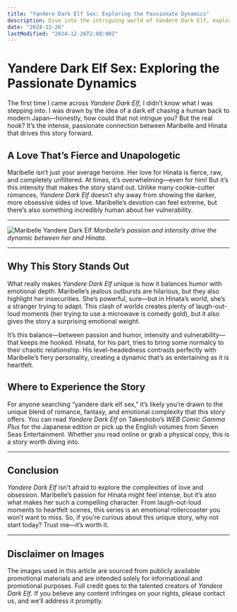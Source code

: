 ```yaml
---
title: "Yandere Dark Elf Sex: Exploring the Passionate Dynamics"
description: Dive into the intriguing world of Yandere Dark Elf, exploring the intense dynamics between Maribelle and Hinata and the passion that fuels their relationship.
date: "2024-12-26"
lastModified: "2024-12-26T2:00:00Z"
---
```


# Yandere Dark Elf Sex: Exploring the Passionate Dynamics

The first time I came across *Yandere Dark Elf*, I didn’t know what I was stepping into. I was drawn by the idea of a dark elf chasing a human back to modern Japan—honestly, how could that not intrigue you? But the real hook? It’s the intense, passionate connection between Maribelle and Hinata that drives this story forward.

## A Love That’s Fierce and Unapologetic

Maribelle isn’t just your average heroine. Her love for Hinata is fierce, raw, and completely unfiltered. At times, it’s overwhelming—even for him! But it’s this intensity that makes the story stand out. Unlike many cookie-cutter romances, *Yandere Dark Elf* doesn’t shy away from showing the darker, more obsessive sides of love. Maribelle’s devotion can feel extreme, but there’s also something incredibly human about her vulnerability.

---

![Maribelle Yandere Dark Elf](/pic/yanderedarkelfsex.png "Maribelle’s passionate loyalty fuels the story")
*Maribelle’s passion and intensity drive the dynamic between her and Hinata.*

---

## Why This Story Stands Out

What really makes *Yandere Dark Elf* unique is how it balances humor with emotional depth. Maribelle’s jealous outbursts are hilarious, but they also highlight her insecurities. She’s powerful, sure—but in Hinata’s world, she’s a stranger trying to adapt. This clash of worlds creates plenty of laugh-out-loud moments (her trying to use a microwave is comedy gold), but it also gives the story a surprising emotional weight.

It’s this balance—between passion and humor, intensity and vulnerability—that keeps me hooked. Hinata, for his part, tries to bring some normalcy to their chaotic relationship. His level-headedness contrasts perfectly with Maribelle’s fiery personality, creating a dynamic that’s as entertaining as it is heartfelt.

## Where to Experience the Story

For anyone searching “yandere dark elf sex,” it’s likely you’re drawn to the unique blend of romance, fantasy, and emotional complexity that this story offers. You can read *Yandere Dark Elf* on Takeshobo’s *WEB Comic Gamma Plus* for the Japanese edition or pick up the English volumes from Seven Seas Entertainment. Whether you read online or grab a physical copy, this is a story worth diving into.

---

## Conclusion

*Yandere Dark Elf* isn’t afraid to explore the complexities of love and obsession. Maribelle’s passion for Hinata might feel intense, but it’s also what makes her such a compelling character. From laugh-out-loud moments to heartfelt scenes, this series is an emotional rollercoaster you won’t want to miss. So, if you’re curious about this unique story, why not start today? Trust me—it’s worth it.

---

## Disclaimer on Images

The images used in this article are sourced from publicly available promotional materials and are intended solely for informational and promotional purposes. Full credit goes to the talented creators of *Yandere Dark Elf*. If you believe any content infringes on your rights, please contact us, and we’ll address it promptly.
